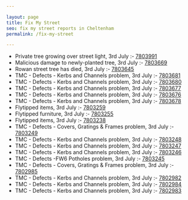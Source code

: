 ```yaml
---

layout: page
title: Fix My Street
seo: fix my street reports in Cheltenham
permalink: /fix-my-street

---
```


<!-- fix_marker starts -->

- Private tree growing over street light, 3rd July :- [7803991](https://www.fixmystreet.com/report/7803991)
- Malicious damage to newly-planted tree, 3rd July :- [7803669](https://www.fixmystreet.com/report/7803669)
- Rowan street tree has died, 3rd July :- [7803645](https://www.fixmystreet.com/report/7803645)
- TMC - Defects - Kerbs and Channels problem, 3rd July :- [7803681](https://www.fixmystreet.com/report/7803681)
- TMC - Defects - Kerbs and Channels problem, 3rd July :- [7803680](https://www.fixmystreet.com/report/7803680)
- TMC - Defects - Kerbs and Channels problem, 3rd July :- [7803677](https://www.fixmystreet.com/report/7803677)
- TMC - Defects - Kerbs and Channels problem, 3rd July :- [7803676](https://www.fixmystreet.com/report/7803676)
- TMC - Defects - Kerbs and Channels problem, 3rd July :- [7803678](https://www.fixmystreet.com/report/7803678)
- Flytipped items, 3rd July :- [7803259](https://www.fixmystreet.com/report/7803259)
- Flytipped furniture, 3rd July :- [7803255](https://www.fixmystreet.com/report/7803255)
- Flytipped items, 3rd July :- [7803238](https://www.fixmystreet.com/report/7803238)
- TMC - Defects - Covers, Gratings & Frames problem, 3rd July :- [7803249](https://www.fixmystreet.com/report/7803249)
- TMC - Defects - Kerbs and Channels problem, 3rd July :- [7803248](https://www.fixmystreet.com/report/7803248)
- TMC - Defects - Kerbs and Channels problem, 3rd July :- [7803247](https://www.fixmystreet.com/report/7803247)
- TMC - Defects - Kerbs and Channels problem, 3rd July :- [7803246](https://www.fixmystreet.com/report/7803246)
- TMC - Defects -FW6 Potholes problem, 3rd July :- [7803245](https://www.fixmystreet.com/report/7803245)
- TMC - Defects - Covers, Gratings & Frames problem, 3rd July :- [7802985](https://www.fixmystreet.com/report/7802985)
- TMC - Defects - Kerbs and Channels problem, 3rd July :- [7802982](https://www.fixmystreet.com/report/7802982)
- TMC - Defects - Kerbs and Channels problem, 3rd July :- [7802984](https://www.fixmystreet.com/report/7802984)
- TMC - Defects - Kerbs and Channels problem, 3rd July :- [7802983](https://www.fixmystreet.com/report/7802983)

<!-- fix_marker ends -->